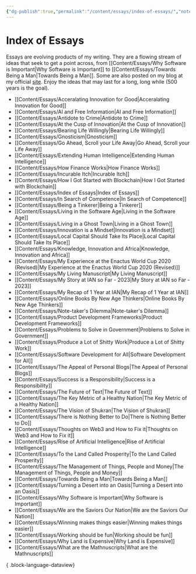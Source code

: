 ```yaml
---
{"dg-publish":true,"permalink":"/content/essays/index-of-essays/","noteIcon":"2"}
---
```


# Index of Essays

Essays are evolving products of my writing. They are a flowing stream of ideas that seek to get a point across, from [[Content/Essays/Why Software is Important\|Why Software is Important]] to [[Content/Essays/Towards Being a Man\|Towards Being a Man]]. Some are also posted on my blog at my official [site](https://mwaweru.com). Enjoy the ideas that may last for a long, long while (500 years is the goal).
- [[Content/Essays/Acceralating Innovation for Good\|Acceralating Innovation for Good]]
- [[Content/Essays/AI and Free Information\|AI and Free Information]]
- [[Content/Essays/Antidote to Crime\|Antidote to Crime]]
- [[Content/Essays/At the Cusp of Innovation\|At the Cusp of Innovation]]
- [[Content/Essays/Bearing Life Willingly\|Bearing Life Willingly]]
- [[Content/Essays/Gnosticism\|Gnosticism]]
- [[Content/Essays/Go Ahead, Scroll your Life Away\|Go Ahead, Scroll your Life Away]]
- [[Content/Essays/Extending Human Intelligence\|Extending Human Intelligence]]
- [[Content/Essays/How Finance Works\|How Finance Works]]
- [[Content/Essays/Incurable Itch\|Incurable Itch]]
- [[Content/Essays/How I Got Started with Blockchain\|How I Got Started with Blockchain]]
- [[Content/Essays/Index of Essays\|Index of Essays]]
- [[Content/Essays/In Search of Competence\|In Search of Competence]]
- [[Content/Essays/Being a Tinkerer\|Being a Tinkerer]]
- [[Content/Essays/Living in the Software Age\|Living in the Software Age]]
- [[Content/Essays/Living in a Ghost Town\|Living in a Ghost Town]]
- [[Content/Essays/Innovation is a Mindset\|Innovation is a Mindset]]
- [[Content/Essays/Local Capital Should Take Its Place\|Local Capital Should Take Its Place]]
- [[Content/Essays/Knowledge, Innovation and Africa\|Knowledge, Innovation and Africa]]
- [[Content/Essays/My Experience at the Enactus World Cup 2020 (Revised)\|My Experience at the Enactus World Cup 2020 (Revised)]]
- [[Content/Essays/My Living Manuscript\|My Living Manuscript]]
- [[Content/Essays/My Story at IAN so Far - 2023\|My Story at IAN so Far - 2023]]
- [[Content/Essays/My Recap of 1 Year at IAN\|My Recap of 1 Year at IAN]]
- [[Content/Essays/Online Books By New Age Thinkers\|Online Books By New Age Thinkers]]
- [[Content/Essays/Note-taker's Dilemma\|Note-taker's Dilemma]]
- [[Content/Essays/Product Development Frameworks\|Product Development Frameworks]]
- [[Content/Essays/Problems to Solve in Government\|Problems to Solve in Government]]
- [[Content/Essays/Produce a Lot of Shitty Work\|Produce a Lot of Shitty Work]]
- [[Content/Essays/Software Development for All\|Software Development for All]]
- [[Content/Essays/The Appeal of Personal Blogs\|The Appeal of Personal Blogs]]
- [[Content/Essays/Success is a Responsibility\|Success is a Responsibility]]
- [[Content/Essays/The Future of Text\|The Future of Text]]
- [[Content/Essays/The Key Metric of a Healthy Nation\|The Key Metric of a Healthy Nation]]
- [[Content/Essays/The Vision of Shukran\|The Vision of Shukran]]
- [[Content/Essays/There is Nothing Better to Do\|There is Nothing Better to Do]]
- [[Content/Essays/Thoughts on Web3 and How to Fix it\|Thoughts on Web3 and How to Fix it]]
- [[Content/Essays/Rise of Artificial Intelligence\|Rise of Artificial Intelligence]]
- [[Content/Essays/To the Land Called Prosperity\|To the Land Called Prosperity]]
- [[Content/Essays/The Management of Things, People and Money\|The Management of Things, People and Money]]
- [[Content/Essays/Towards Being a Man\|Towards Being a Man]]
- [[Content/Essays/Turning a Desert into an Oasis\|Turning a Desert into an Oasis]]
- [[Content/Essays/Why Software is Important\|Why Software is Important]]
- [[Content/Essays/We are the Saviors Our Nation\|We are the Saviors Our Nation]]
- [[Content/Essays/Winning makes things easier\|Winning makes things easier]]
- [[Content/Essays/Working should be fun\|Working should be fun]]
- [[Content/Essays/Why Land is Expensive\|Why Land is Expensive]]
- [[Content/Essays/What are the Mathnuscripts\|What are the Mathnuscripts]]

{ .block-language-dataview}


